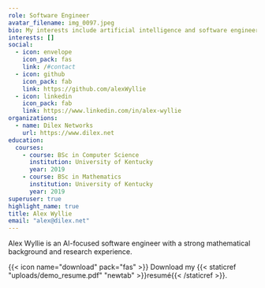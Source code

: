 ```yaml
---
role: Software Engineer
avatar_filename: img_0097.jpeg
bio: My interests include artificial intelligence and software engineering.
interests: []
social:
  - icon: envelope
    icon_pack: fas
    link: /#contact
  - icon: github
    icon_pack: fab
    link: https://github.com/alexWyllie
  - icon: linkedin
    icon_pack: fab
    link: https://www.linkedin.com/in/alex-wyllie
organizations:
  - name: Dilex Networks
    url: https://www.dilex.net
education:
  courses:
    - course: BSc in Computer Science
      institution: University of Kentucky
      year: 2019
    - course: BSc in Mathematics
      institution: University of Kentucky
      year: 2019
superuser: true
highlight_name: true
title: Alex Wyllie
email: "alex@dilex.net"
---
```

Alex Wyllie is an AI-focused software engineer with a strong mathematical background and research experience. 

{{< icon name="download" pack="fas" >}} Download my {{< staticref "uploads/demo_resume.pdf" "newtab" >}}resumé{{< /staticref >}}.
